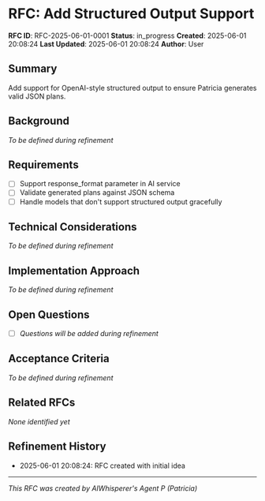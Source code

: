 # RFC: Add Structured Output Support

**RFC ID**: RFC-2025-06-01-0001
**Status**: in_progress
**Created**: 2025-06-01 20:08:24
**Last Updated**: 2025-06-01 20:08:24
**Author**: User

## Summary

Add support for OpenAI-style structured output to ensure Patricia generates valid JSON plans.

## Background

*To be defined during refinement*

## Requirements

- [ ] Support response_format parameter in AI service
- [ ] Validate generated plans against JSON schema
- [ ] Handle models that don't support structured output gracefully

## Technical Considerations

*To be defined during refinement*

## Implementation Approach

*To be defined during refinement*

## Open Questions

- [ ] *Questions will be added during refinement*

## Acceptance Criteria

*To be defined during refinement*

## Related RFCs

*None identified yet*

## Refinement History

- 2025-06-01 20:08:24: RFC created with initial idea

---
*This RFC was created by AIWhisperer's Agent P (Patricia)*